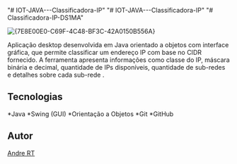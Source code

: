 "# IOT-JAVA---Classificadora-IP" 
"# IOT-JAVA---Classificadora-IP" 
"# Classificadora-IP-DS1MA" 

![{7E8E00E0-C69F-4C48-BF3C-42A0150B556A}](https://github.com/user-attachments/assets/168e32ba-fed9-4720-a2d0-41508e86e27a)

Aplicação desktop desenvolvida em Java orientado a objetos com interface gráfica, que permite classificar um endereço IP com base no CIDR fornecido. A ferramenta apresenta informações como classe do IP, máscara binária e decimal, quantidade de IPs disponíveis, quantidade de sub-redes e detalhes sobre cada sub-rede .

## Tecnologias
*Java
*Swing (GUI)
*Orientação a Objetos
*Git
*GitHub

## Autor
[Andre RT](https://www.linkedin.com/in/andr%C3%A9-roberto-tavares-03a36b316/)
